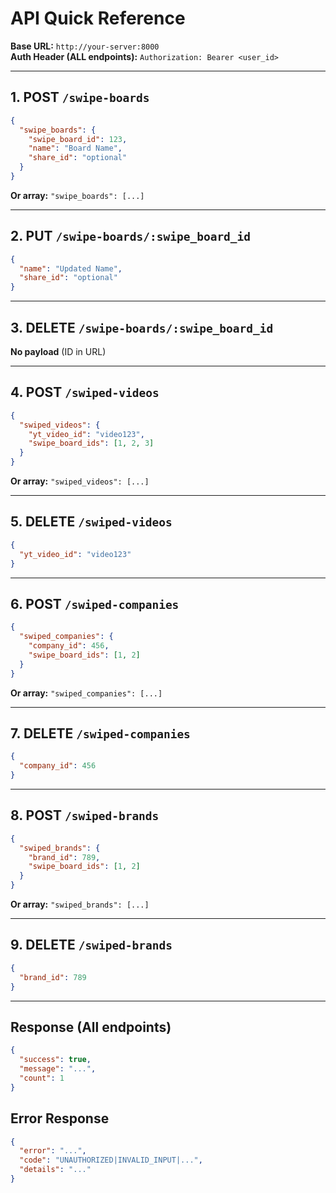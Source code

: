 # API Quick Reference

**Base URL:** `http://your-server:8000`  
**Auth Header (ALL endpoints):** `Authorization: Bearer <user_id>`

---

## 1. POST `/swipe-boards`

```json
{
  "swipe_boards": {
    "swipe_board_id": 123,
    "name": "Board Name",
    "share_id": "optional"
  }
}
```

**Or array:** `"swipe_boards": [...]`

---

## 2. PUT `/swipe-boards/:swipe_board_id`

```json
{
  "name": "Updated Name",
  "share_id": "optional"
}
```

---

## 3. DELETE `/swipe-boards/:swipe_board_id`

**No payload** (ID in URL)

---

## 4. POST `/swiped-videos`

```json
{
  "swiped_videos": {
    "yt_video_id": "video123",
    "swipe_board_ids": [1, 2, 3]
  }
}
```

**Or array:** `"swiped_videos": [...]`

---

## 5. DELETE `/swiped-videos`

```json
{
  "yt_video_id": "video123"
}
```

---

## 6. POST `/swiped-companies`

```json
{
  "swiped_companies": {
    "company_id": 456,
    "swipe_board_ids": [1, 2]
  }
}
```

**Or array:** `"swiped_companies": [...]`

---

## 7. DELETE `/swiped-companies`

```json
{
  "company_id": 456
}
```

---

## 8. POST `/swiped-brands`

```json
{
  "swiped_brands": {
    "brand_id": 789,
    "swipe_board_ids": [1, 2]
  }
}
```

**Or array:** `"swiped_brands": [...]`

---

## 9. DELETE `/swiped-brands`

```json
{
  "brand_id": 789
}
```

---

## Response (All endpoints)

```json
{
  "success": true,
  "message": "...",
  "count": 1
}
```

## Error Response

```json
{
  "error": "...",
  "code": "UNAUTHORIZED|INVALID_INPUT|...",
  "details": "..."
}
```
